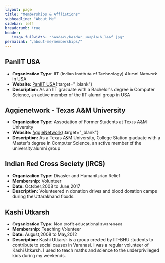 ```yaml
---
layout: page
title: "Memberships & Affliations"
subheadline: "About Me"
sidebar: left
breadcrumb: true
header:
   image_fullwidth: "headers/header_unsplash_leaf.jpg"
permalink: "/about-me/memberships/"
---
```


## PanIIT USA
- __Organization Type:__ IIT (Indian Institute of Technology) Alumni Network in USA
- __Website:__ [PanIIT USA](http://www.iit.org/page/about-paniit-usa){:target="_blank"}
- __Description:__ As an IIT graduate with a Bachelor's degree in Computer Science, an active member of the IIT alumni group in USA

## Aggienetwork - Texas A&M University
- __Organization Type:__ Association of Former Students at Texas A&M University
- __Website:__ [AggieNetwork](http://www.aggienetwork.com/){:target="_blank"}
- __Description:__ As a Texas A&M University, College Station graduate with a Master's degree in Computer Science, an active member of the university alumni group

## Indian Red Cross Society (IRCS)
- __Organization Type:__ Disaster and Humanitarian Relief
- __Membership:__ Volunteer
- __Date:__ October,2008 to June,2017
- __Description:__ Volunteered in donation drives and blood donation camps during the Uttarakhand floods.

## Kashi Utkarsh
- __Organization Type:__ Non profit educational awareness
- __Membership:__ Teaching Volunteer
- __Date:__ August,2008 to May,2012
- __Description:__ Kashi Utkarsh is a group created by IIT-BHU students to contribute to social causes in Varanasi. I was a regular volunteer of Kashi Utkarsh. I used to teach maths and science to the underprivileged kids during my weekends.

